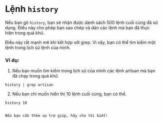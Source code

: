 # Lệnh `history`

Nếu bạn gõ `history`, bạn sẽ nhận được danh sách 500 lệnh cuối cùng đã sử dụng. Điều này cho phép bạn sao chép và dán các lệnh mà bạn đã thực hiện trong quá khứ.

Điều này rất mạnh mẽ khi kết hợp với grep. Vì vậy, bạn có thể tìm kiếm một lệnh trong lịch sử lệnh của mình.

### Ví dụ:

1. Nếu bạn muốn tìm kiếm trong lịch sử của mình các lệnh artisan mà bạn đã chạy trong quá khứ.

```
history | grep artisan
```

2. Nếu bạn chỉ muốn hiển thị 10 lệnh cuối cùng, bạn có thể.

```
history 10
```

````

Nếu bạn cần thêm sự trợ giúp, hãy cho tôi biết!
````
